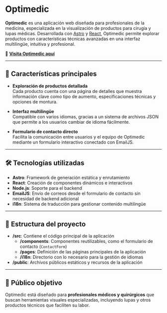# Optimedic

**Optimedic** es una aplicación web diseñada para profesionales de la medicina, especializada en la visualización de productos para cirugía y lupas médicas. Desarrollada con [Astro](https://astro.build/) y [React](https://react.dev/), Optimedic permite explorar productos con características técnicas avanzadas en una interfaz multilingüe, intuitiva y profesional.

🔗 **[Visita Optimedic aquí](https://optimedic.es)**

---

## 🚀 Características principales

- **Exploración de productos detallada**  
  Cada producto cuenta con una página de detalles que muestra información clave como tipo de aumento, especificaciones técnicas y opciones de montura.

- **Interfaz multilingüe**  
  Compatible con varios idiomas, gracias a un sistema de archivos JSON que permite a los usuarios cambiar de idioma fácilmente.

- **Formulario de contacto directo**  
  Facilita la comunicación entre usuarios y el equipo de Optimedic mediante un formulario interactivo conectado con EmailJS.

---

## 🛠️ Tecnologías utilizadas

- **Astro**: Framework de generación estática y enrutamiento
- **React**: Creación de componentes dinámicos e interactivos
- **Node.js**: Soporte para el backend
- **EmailJS**: Envío de correos desde el formulario de contacto sin necesidad de backend adicional
- **i18n**: Sistema de traducción para gestionar contenido multilingüe

---

## 📂 Estructura del proyecto

- **/src**: Contiene el código principal de la aplicación
  - **/components**: Componentes reutilizables, como el formulario de contacto (`ContactForm`)
  - **/pages**: Definición de las páginas principales de la aplicación
  - **/i18n**: Directorio con lo necesario para la gestión de idiomas
- **/public**: Archivos públicos estáticos y recursos de la aplicación

---

## 👥 Público objetivo

Optimedic está diseñado para **profesionales médicos y quirúrgicos** que buscan herramientas visuales especializadas, incluyendo lupas y otros productos técnicos que faciliten su labor.
